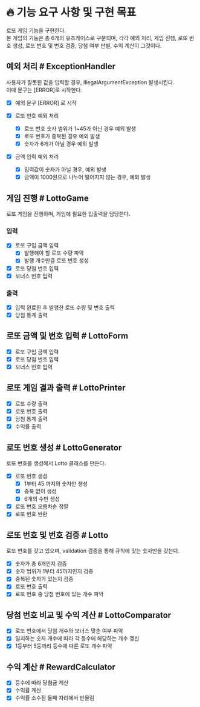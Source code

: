 # 🔥 기능 요구 사항 및 구현 목표
로또 게임 기능을 구현한다.  
본 게임의 기능은 총 6개의 유즈케이스로 구분되며, 각각 예외 처리, 게임 진행, 로또 번호 생성, 로또 번호 및 번호 검증, 당첨 여부 판별, 수익 계산이 그것이다.

## 예외 처리 # ExceptionHandler
사용자가 잘못된 값을 입력할 경우, IllegalArgumentException 발생시킨다.  
이때 문구는 [ERROR]로 시작한다.
- [x] 예외 문구 [ERROR] 로 시작

- [x] 로또 번호 예외 처리  
  - [x] 로또 번호 숫자 범위가 1~45가 아닌 경우 예외 발생  
  - [x] 로또 번호가 중복된 경우 예외 발생   
  - [x] 숫자가 6개가 아닐 경우 예외 발생  

- [x] 금액 입력 예외 처리   
  - [x] 입력값이 숫자가 아닐 경우, 예외 발생
  - [x] 금액이 1000원으로 나누어 떨어지지 않는 경우, 예외 발생

## 게임 진행 # LottoGame
로또 게임을 진행하며, 게임에 필요한 입출력을 담당한다.

### 입력
- [x] 로또 구입 금액 입력
  - [x] 발행해야 할 로또 수량 파악
  - [x] 발행 개수만큼 로또 번호 생성
- [x] 로또 당첨 번호 입력
- [x] 보너스 번호 입력

### 출력
- [x] 입력 완료한 후 발행한 로또 수량 및 번호 출력
- [x] 당첨 통계 출력

## 로또 금액 및 번호 입력 # LottoForm
- [x] 로또 구입 금액 입력
- [x] 로또 당첨 번호 입력
- [x] 보너스 번호 입력

## 로또 게임 결과 출력 # LottoPrinter
- [x] 로또 수량 출력
- [x] 로또 번호 출력
- [x] 당첨 통계 출력
- [x] 수익률 출력

## 로또 번호 생성 # LottoGenerator
로또 번호를 생성해서 Lotto 클래스를 만든다.
- [x] 로또 번호 생성
  - [x] 1부터 45 까지의 숫자만 생성
  - [x] 중복 없이 생성
  - [x] 6개의 수만 생성
- [x] 로또 번호 오름차순 정렬
- [x] 로또 번호 반환

## 로또 번호 및 번호 검증 # Lotto
로또 번호를 갖고 있으며, validation 검증을 통해 규칙에 맞는 숫자만을 갖는다.
- [x] 숫자가 총 6개인지 검증
- [x] 숫자 범위가 1부터 45까지인지 검증
- [x] 중복된 숫자가 있는지 검증
- [x] 로또 번호 출력
- [x] 로또 번호 중 당첨 번호에 있는 개수 파악

## 당첨 번호 비교 및 수익 계산 # LottoComparator
- [x] 로또 번호에서 당첨 개수와 보너스 맞춘 여부 파악
- [x] 일치하는 숫자 개수에 따라 각 등수에 해당하는 개수 갱신
- [x] 1등부터 5등까리 등수에 따른 로또 개수 파악

## 수익 계산 # RewardCalculator
- [x] 등수에 따라 당첨금 계산
- [x] 수익률 계산
- [x] 수익률 소수점 둘째 자리에서 반올림